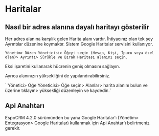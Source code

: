 # Haritalar

## Nasıl bir adres alanına dayalı haritayı gösterilir

Her adres alanına karşılık gelen Harita alanı vardır. İhtiyacınız olan tek şey Ayrıntılar düzenine koymaktır. Sistem Google Haritalar servisini kullanıyor.

`Yönetim> Düzen Yöneticisi> Öğeyi seçin (Hesap, Kişi, İpucu veya özel olan)> Ayrıntı> Sürükle ve Bırak Haritası alanını seçin.`

Eksi işaretini kullanarak hücrenin geniş olmasını sağlayın.

Ayrıca alanınızın yüksekliğini de yapılandırabilirsiniz.

``Yönetici> Öğe Yöneticisi> Öğe seçin> Alanlar> harita alanını bulun ve üzerine tıklayın> yüksekliği düzenleyin ve kaydedin.`

## Api Anahtarı

EspoCRM 4.2.0 sürümünden bu yana Google Haritalar'ı (Yönetim> Entegrasyon> Google Haritalar) kullanmak için Api Anahtar'ı belirtmeniz gerekir.

